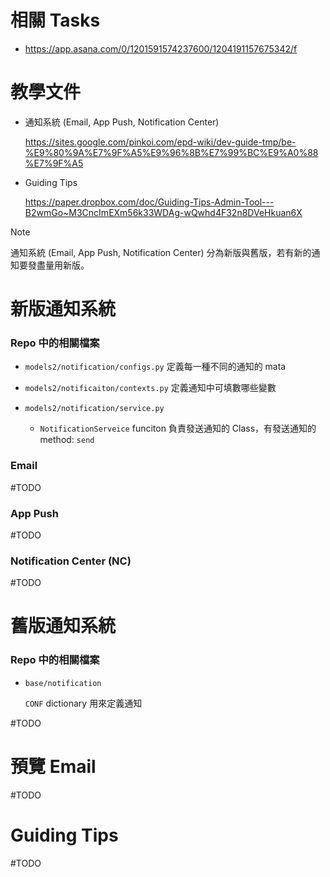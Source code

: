 # 相關 Tasks

- https://app.asana.com/0/1201591574237600/1204191157675342/f

# 教學文件

- 通知系統 (Email, App Push, Notification Center)

    <https://sites.google.com/pinkoi.com/epd-wiki/dev-guide-tmp/be-%E9%80%9A%E7%9F%A5%E9%96%8B%E7%99%BC%E9%A0%88%E7%9F%A5>

- Guiding Tips

    <https://paper.dropbox.com/doc/Guiding-Tips-Admin-Tool---B2wmGo~M3CncImEXm56k33WDAg-wQwhd4F32n8DVeHkuan6X>

> [!Note]
> 通知系統 (Email, App Push, Notification Center) 分為新版與舊版，若有新的通知要發盡量用新版。

# 新版通知系統

### Repo 中的相關檔案

- `models2/notification/configs.py` 定義每一種不同的通知的 mata
- `models2/notificaiton/contexts.py` 定義通知中可填數哪些變數
- `models2/notification/service.py`

    - `NotificationServeice` funciton 負責發送通知的 Class，有發送通知的 method: `send`

### Email

#TODO 

### App Push

#TODO 

### Notification Center (NC)

#TODO 

# 舊版通知系統

### Repo 中的相關檔案

- `base/notification`

    `CONF` dictionary 用來定義通知

#TODO 

# 預覽 Email

#TODO 

# Guiding Tips

#TODO 
